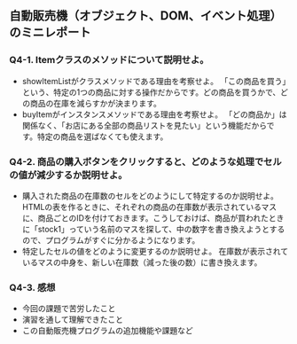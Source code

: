 ## 自動販売機（オブジェクト、DOM、イベント処理）のミニレポート
### Q4-1. Itemクラスのメソッドについて説明せよ。
* showItemListがクラスメソッドである理由を考察せよ。
「この商品を買う」という、特定の1つの商品に対する操作だからです。どの商品を買うかで、どの商品の在庫を減らすかが決まります。
* buyItemがインスタンスメソッドである理由を考察せよ。
「どの商品か」は関係なく、「お店にある全部の商品リストを見たい」という機能だからです。特定の商品を選ばなくても使えます。
### Q4-2. 商品の購入ボタンをクリックすると、どのような処理でセルの値が減少するか説明せよ。
* 購入された商品の在庫数のセルをどのようにして特定するのか説明せよ。
HTMLの表を作るときに、それぞれの商品の在庫数が表示されているマスに、商品ごとのIDを付けておきます。こうしておけば、商品が買われたときに「stock1」っていう名前のマスを探して、中の数字を書き換えようとするので、プログラムがすぐに分かるようになります。
* 特定したセルの値をどのように変更するのか説明せよ。
在庫数が表示されているマスの中身を、新しい在庫数（減った後の数）に書き換えます。
### Q4-3. 感想
* 今回の課題で苦労したこと
* 演習を通して理解できたこと
* この自動販売機プログラムの追加機能や課題など
